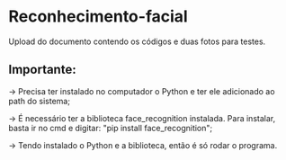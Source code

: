 # Reconhecimento-facial
Upload do documento contendo os códigos e duas fotos para testes. 

## Importante:
-> Precisa ter instalado no computador o Python e ter ele adicionado ao path do sistema;

-> É necessário ter a biblioteca face_recognition instalada. Para instalar, basta ir no cmd e digitar: "pip install face_recognition";

-> Tendo instalado o Python e a biblioteca, então é só rodar o programa.
